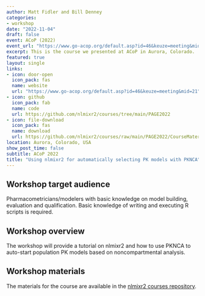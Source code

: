 ```yaml
---
author: Matt Fidler and Bill Denney
categories:
- workshop
date: "2022-11-04"
draft: false
event: ACoP (2022)
event_url: "https://www.go-acop.org/default.asp?id=46&keuze=meeting&mid=21"
excerpt: This is the course we presented at ACoP in Aurora, Colorado.
featured: true
layout: single
links:
- icon: door-open
  icon_pack: fas
  name: website
  url: "https://www.go-acop.org/default.asp?id=46&keuze=meeting&mid=21"
- icon: github
  icon_pack: fab
  name: code
  url: https://github.com/nlmixr2/courses/tree/main/PAGE2022
- icon: file-download
  icon_pack: fas
  name: download
  url: https://github.com/nlmixr2/courses/raw/main/PAGE2022/CourseMaterial.zip
location: Aurora, Colorado, USA
show_post_time: false
subtitle: ACoP 2022
title: "Using nlmixr2 for automatically selecting PK models with PKNCA"
---
```


## Workshop target audience

Pharmacometricians/modelers with basic knowledge on model building, evaluation and qualification. Basic knowledge of writing and executing R scripts is required.

## Workshop overview

The workshop will provide a tutorial on nlmixr2 and how to use PKNCA
to auto-start population PK models based on noncompartmental analysis.

## Workshop materials

The materials for the course are available in the [nlmixr2 courses repository](https://github.com/nlmixr2/courses/blob/main/ACoP2022/).
